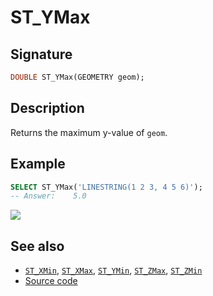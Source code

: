 # ST_YMax

## Signature

```sql
DOUBLE ST_YMax(GEOMETRY geom);
```

## Description

Returns the maximum y-value of `geom`.

## Example

```sql
SELECT ST_YMax('LINESTRING(1 2 3, 4 5 6)');
-- Answer:    5.0
```

<img class="displayed" src="../ST_YMax.png"/>

## See also

* [`ST_XMin`](../ST_XMin), [`ST_XMax`](../ST_XMax), [`ST_YMin`](../ST_YMin), [`ST_ZMax`](../ST_ZMax), [`ST_ZMin`](../ST_ZMin)
* <a href="https://github.com/orbisgis/h2gis/blob/master/h2gis-functions/src/main/java/org/h2gis/functions/spatial/properties/ST_YMax.java" target="_blank">Source code</a>

